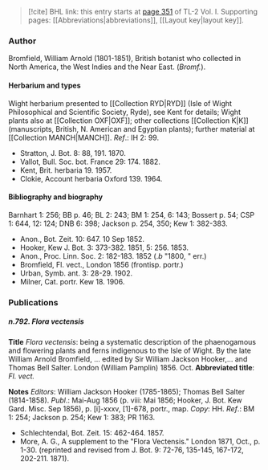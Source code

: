 > [!cite] BHL link: this entry starts at [page 351](https://www.biodiversitylibrary.org/item/103414#page/399/mode/1up) of TL-2 Vol. I.
> Supporting pages: [[Abbreviations|abbreviations]], [[Layout key|layout key]].

### Author

Bromfield, William Arnold (1801-1851), British botanist who collected in North America, the West Indies and the Near East. (*Bromf.*).

#### Herbarium and types

Wight herbarium presented to [[Collection RYD|RYD]] (Isle of Wight Philosophical and Scientific Society, Ryde), see Kent for details; Wight plants also at [[Collection OXF|OXF]]; other collections [[Collection K|K]] (manuscripts, British, N. American and Egyptian plants); further material at [[Collection MANCH|MANCH]].
*Ref*.: IH 2: 99.
- Stratton, J. Bot. 8: 88, 191. 1870.
- Vallot, Bull. Soc. bot. France 29: 174. 1882.
- Kent, Brit. herbaria 19. 1957.
- Clokie, Account herbaria Oxford 139. 1964.

#### Bibliography and biography

Barnhart 1: 256; BB p. 46; BL 2: 243; BM 1: 254, 6: 143; Bossert p. 54; CSP 1: 644, 12: 124; DNB 6: 398; Jackson p. 254, 350; Kew 1: 382-383.
- Anon., Bot. Zeit. 10: 647. 10 Sep 1852.
- Hooker, Kew J. Bot. 3: 373-382. 1851, 5: 256. 1853.
- Anon., Proc. Linn. Soc. 2: 182-183. 1852 (.*b* "1800, " err.)
- Bromfield, Fl. vect., London 1856 (frontisp. portr.)
- Urban, Symb. ant. 3: 28-29. 1902.
- Milner, Cat. portr. Kew 18. 1906.

### Publications

##### n.792. Flora vectensis

**Title**
*Flora vectensis*: being a systematic description of the phaenogamous and flowering plants and ferns indigenous to the Isle of Wight. By the late William Arnold Bromfield, ... edited by Sir William Jackson Hooker,... and Thomas Bell Salter. London (William Pamplin) 1856. Oct.
**Abbreviated title**: *Fl. vect.*

**Notes**
*Editors*: William Jackson Hooker (1785-1865); Thomas Bell Salter (1814-1858).
*Publ*.: Mai-Aug 1856 (p. viii: Mai 1856; Hooker, J. Bot. Kew Gard. Misc. Sep 1856), p. \[i\]-xxxv, \[1\]-678, portr., map. *Copy*: HH.
*Ref*.: BM 1: 254; Jackson p. 254; Kew 1: 383; PR 1163.
- Schlechtendal, Bot. Zeit. 15: 462-464. 1857.
- More, A. G., A supplement to the "Flora Vectensis." London 1871, Oct., p. 1-30. (reprinted and revised from J. Bot. 9: 72-76, 135-145, 167-172, 202-211. 1871).

